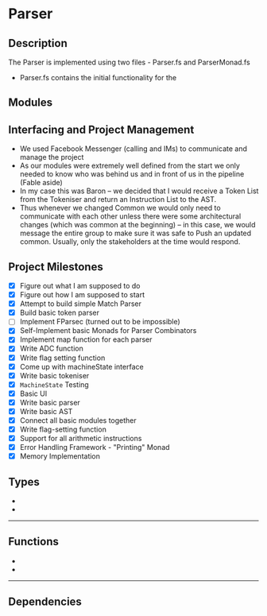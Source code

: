 # Parser

## Description
The Parser is implemented using two files - Parser.fs and ParserMonad.fs
* Parser.fs contains the initial functionality for the 



## Modules




## Interfacing and Project Management

- We used  Facebook Messenger (calling and IMs) to communicate and manage the project
- As our modules were extremely well defined from the start we only needed to know who was behind us  and in front of us in the pipeline (Fable aside)
- In my case this was Baron – we decided that I would receive a Token List from the Tokeniser and return an Instruction List to the AST.
- Thus whenever we changed Common we would only need to communicate with each other unless there were some architectural changes (which was common at the beginning) – in this case, we would message the entire group to make sure it was safe to Push an updated common. Usually, only the stakeholders at the time would respond.


## Project Milestones

- [x] Figure out what I am supposed to do
- [x] Figure out how I am supposed to start
- [x] Attempt to build simple Match Parser
- [x] Build basic token parser
- [ ] Implement FParsec (turned out to be impossible)
- [x] Self-Implement basic Monads for Parser Combinators
- [x] Implement map function for each parser
- [x] Write ADC function
- [x] Write flag setting function
- [x] Come up with machineState interface
- [x] Write basic tokeniser
- [x] `MachineState` Testing
- [x] Basic UI
- [x] Write basic parser
- [x] Write basic AST
- [x] Connect all basic modules together
- [x] Write flag-setting function
- [x] Support for all arithmetic instructions
- [x] Error Handling Framework - "Printing" Monad
- [x] Memory Implementation
## Types

*
*
---
## Functions

*
*
---
## Dependencies